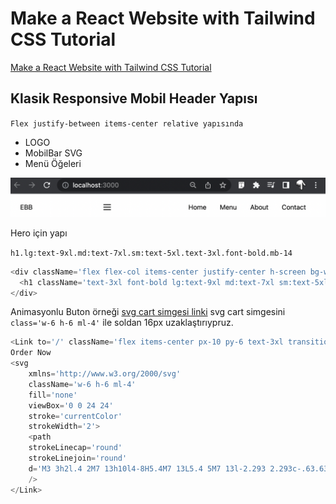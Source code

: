 # Make a React Website with Tailwind CSS Tutorial

[Make a React Website with Tailwind CSS Tutorial](https://www.youtube.com/watch?v=gOQ31Kc8H5E)

## Klasik Responsive Mobil Header Yapısı

`Flex justify-between items-center relative yapısında`

- LOGO
- MobilBar SVG
- Menü Öğeleri

<img src='2022-06-12-00-40-22.png' alt='menü' width='600px'>

Hero için yapı

`h1.lg:text-9xl.md:text-7xl.sm:text-5xl.text-3xl.font-bold.mb-14`

```js script
<div className='flex flex-col items-center justify-center h-screen bg-white'>
  <h1 className='text-3xl font-bold lg:text-9xl md:text-7xl sm:text-5xl mb-14'>Hero</h1>
</div>
```

Animasyonlu Buton örneği
[svg cart simgesi linki](https://heroicons.com/)
svg cart simgesini `class='w-6 h-6 ml-4'` ile soldan 16px uzaklaştırıypruz.

```js script
<Link to='/' className='flex items-center px-10 py-6 text-3xl transition duration-300 ease-in-out bg-yellow-500 rounded-full hover:bg-yellow-300 animate-bounce'>
Order Now
<svg
    xmlns='http://www.w3.org/2000/svg'
    className='w-6 h-6 ml-4'
    fill='none'
    viewBox='0 0 24 24'
    stroke='currentColor'
    strokeWidth='2'>
    <path
    strokeLinecap='round'
    strokeLinejoin='round'
    d='M3 3h2l.4 2M7 13h10l4-8H5.4M7 13L5.4 5M7 13l-2.293 2.293c-.63.63-.184 1.707.707 1.707H17m0 0a2 2 0 100 4 2 2 0 000-4zm-8 2a2 2 0 11-4 0 2 2 0 014 0z'
    />
</Link>
```
